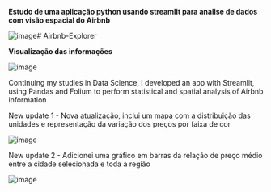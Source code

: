 
**Estudo de uma aplicação python usando streamlit para analise de dados com visão espacial do Airbnb**

![image](https://github.com/gbaere/Airbnb-Explorer/assets/397533/281831af-0425-48d5-9833-70fa5f206df3)# Airbnb-Explorer

**Visualização das informações**

![image](https://github.com/gbaere/Airbnb-Explorer/assets/397533/c5af75d5-b30f-474a-9bd1-19288a33278e)

Continuing my studies in Data Science, I developed an app with Streamlit, using Pandas and Folium to perform statistical and spatial analysis of Airbnb information

New update 1 - Nova atualização, inclui um mapa com a distribuição das unidades e representação da variação dos preços por faixa de cor

![image](https://github.com/gbaere/Airbnb-Explorer/assets/397533/8555a7fc-1956-4c91-8e4b-bef6b87c3d87)

New update 2 - Adicionei uma gráfico em barras da relação de preço médio entre a cidade selecionada e toda a região


![image](https://github.com/gbaere/Airbnb-Explorer/assets/397533/318cc871-4396-47be-81b4-b57b6ade5af4)
